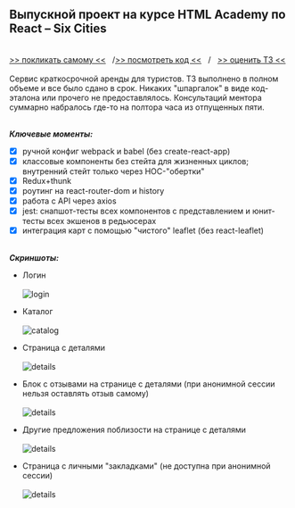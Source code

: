 ## Выпускной проект на курсе HTML Academy по React &ndash; Six Cities
\
[>> покликать самому <<](https://six-cities-by-vaniya-k.netlify.app/)&nbsp;&nbsp;&nbsp;/[>> посмотреть код <<](https://github.com/vaniya-k/1353919-six-cities-3)&nbsp;&nbsp;&nbsp;/&nbsp;&nbsp;&nbsp;[>> оценить ТЗ <<](specs.pdf)
\
\
Сервис краткосрочной аренды для туристов. ТЗ выполнено в полном объеме и все было сдано в срок. Никаких "шпаргалок" в виде код-эталона или прочего не предоставлялось. Консультаций ментора суммарно набралось где-то на полтора часа из отпущенных пяти.

\
_**Ключевые моменты:**_
- [x] ручной конфиг webpack и babel (без create-react-app)
- [x] классовые компоненты без стейта для жизненных циклов; внутренний стейт только через HOC-"обертки"
- [x] Redux+thunk
- [x] роутинг на react-router-dom и history
- [x] работа с API через axios
- [x] jest: снапшот-тесты всех компонентов с представлением и юнит-тесты всех экшенов в редьюсерах 
- [x] интеграция карт с помощью "чистого" leaflet (без react-leaflet)

\
_**Скриншоты:**_
* Логин 
\
\
![login](01.png)

* Каталог
\
\
![catalog](02.png)

* Страница с деталями
\
\
![details](03.png)

* Блок с отзывами на странице с деталями (при анонимной сессии нельзя оставлять отзыв самому)
\
\
![details](04.png)

* Другие предложения поблизости на странице с деталями
\
\
![details](05.png)

* Страница с личными "закладками" (не доступна при анонимной сессии)
\
\
![details](06.png)

